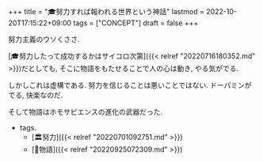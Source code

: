 +++
title = "🎓努力すれば報われる世界という神話"
lastmod = 2022-10-20T17:15:22+09:00
tags = ["CONCEPT"]
draft = false
+++

努力主義のウソくささ.

[🎓努力したって成功するかはサイコロ次第]({{< relref "20220716180352.md" >}})だとしても, そこに物語をもたせることで人の心は動き, やる気がでる.

しかしこれは虚構である. 努力を信じることは悪いことではない. ドーパミンがでる, 快楽なのだ.

そして物語はホモサピエンスの進化の武器だった.

-   tags.
    -   [🏛努力]({{< relref "20220701092751.md" >}})
    -   [📝物語]({{< relref "20220925072309.md" >}})
